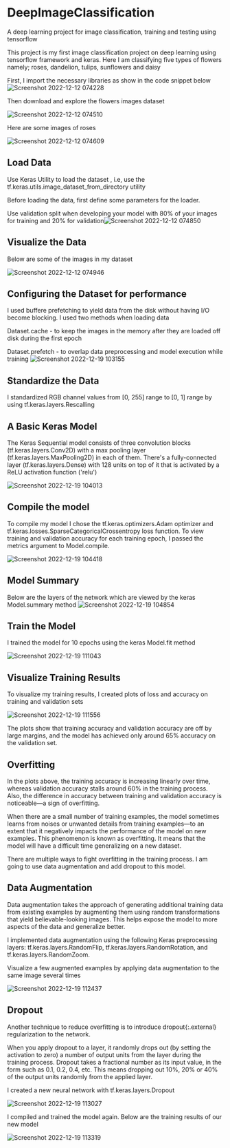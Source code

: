 # DeepImageClassification
A deep learning project for image classification, training and testing using tensorflow

This project is my first image classification project on deep learning using tensorflow framework and keras.
Here I am classifying five types of flowers namely; roses, dandelion, tulips, sunflowers and daisy


First, I import the necessary libraries as show in the code snippet below![Screenshot 2022-12-12 074228](https://user-images.githubusercontent.com/78556152/208366501-f7c4a21e-f1df-40ca-b3d6-eb3c4d668410.png)


Then download and explore the flowers images dataset

![Screenshot 2022-12-12 074510](https://user-images.githubusercontent.com/78556152/208367054-61d3cf33-2677-46a8-87d4-9d7a05c0d778.png)

Here are some images of roses

![Screenshot 2022-12-12 074609](https://user-images.githubusercontent.com/78556152/208367514-4f29785b-4dfc-4292-9681-a04c0aa243f4.png)


## Load Data
Use Keras Utility to load the dataset , i.e,  use the tf.keras.utils.image_dataset_from_directory utility

Before loading the data, first define some parameters for the loader.

Use validation split when developing your model with 80% of your images for training and 20% for validation![Screenshot 2022-12-12 074850](https://user-images.githubusercontent.com/78556152/208369339-5e07ddd2-89a8-4c53-ad2b-a3aeeff2abfe.png)


## Visualize the Data

Below are some of the images in my dataset

![Screenshot 2022-12-12 074946](https://user-images.githubusercontent.com/78556152/208369889-f0ed49dd-6d1d-4b2d-9753-9217d7d7837a.png)


## Configuring the Dataset for performance

I used buffere prefetching to yield data from the disk without having I/O become blocking. I used two methods when loading data

Dataset.cache - to keep the images in the memory after they are loaded off disk during the first epoch

Dataset.prefetch - to overlap data preprocessing and model execution while training
![Screenshot 2022-12-19 103155](https://user-images.githubusercontent.com/78556152/208371449-478aef66-8e2c-4651-a232-37720d86b643.png)

## Standardize the Data

I standardized RGB channel values from [0, 255] range to [0, 1] range by using tf.keras.layers.Rescalling

## A Basic Keras Model

The Keras Sequential model consists of three convolution blocks (tf.keras.layers.Conv2D) with a max pooling layer (tf.keras.layers.MaxPooling2D) in each of them. There's a fully-connected layer (tf.keras.layers.Dense) with 128 units on top of it that is activated by a ReLU activation function ('relu')

![Screenshot 2022-12-19 104013](https://user-images.githubusercontent.com/78556152/208372711-97cf074d-4d0e-40a9-806b-a82a66c5a81f.png)

## Compile the model

To compile my model I chose the tf.keras.optimizers.Adam optimizer and tf.keras.losses.SparseCategoricalCrossentropy loss function. To view training and validation accuracy for each training epoch, I passed the metrics argument to Model.compile.

![Screenshot 2022-12-19 104418](https://user-images.githubusercontent.com/78556152/208373548-be317984-e125-4cfb-ab04-abc2ebcbc6d7.png)

## Model Summary

Below are the layers of the network which are viewed by the keras Model.summary method
![Screenshot 2022-12-19 104854](https://user-images.githubusercontent.com/78556152/208374095-6c1ddb11-958a-4ef9-be6d-6862d04e1287.png)


## Train the Model
I trained the model for 10 epochs using the keras Model.fit method

![Screenshot 2022-12-19 111043](https://user-images.githubusercontent.com/78556152/208378069-024934aa-6720-4c31-8699-e9f7ca3e0a9e.png)

## Visualize Training Results

To visualize my training results, I created plots of loss and accuracy on training and validation sets

![Screenshot 2022-12-19 111556](https://user-images.githubusercontent.com/78556152/208378879-001b01ed-8383-4e9b-9b7e-f3d868e01360.png)

The plots show that training accuracy and validation accuracy are off by large margins, and the model has achieved only around 65% accuracy on the validation set.

## Overfitting

In the plots above, the training accuracy is increasing linearly over time, whereas validation accuracy stalls around 60% in the training process. Also, the difference in accuracy between training and validation accuracy is noticeable—a sign of overfitting.

When there are a small number of training examples, the model sometimes learns from noises or unwanted details from training examples—to an extent that it negatively impacts the performance of the model on new examples. This phenomenon is known as overfitting. It means that the model will have a difficult time generalizing on a new dataset.

There are multiple ways to fight overfitting in the training process. I am going to use data augmentation and add dropout to this model.

## Data Augmentation

Data augmentation takes the approach of generating additional training data from existing examples by augmenting them using random transformations that yield believable-looking images. This helps expose the model to more aspects of the data and generalize better.

I implemented data augmentation using the following Keras preprocessing layers: tf.keras.layers.RandomFlip, tf.keras.layers.RandomRotation, and tf.keras.layers.RandomZoom.


Visualize a few augmented examples by applying data augmentation to the same image several times


![Screenshot 2022-12-19 112437](https://user-images.githubusercontent.com/78556152/208380498-31e571b7-98a4-4f9c-bb0e-263ac7d4e089.png)

## Dropout

Another technique to reduce overfitting is to introduce dropout{:.external} regularization to the network.

When you apply dropout to a layer, it randomly drops out (by setting the activation to zero) a number of output units from the layer during the training process. Dropout takes a fractional number as its input value, in the form such as 0.1, 0.2, 0.4, etc. This means dropping out 10%, 20% or 40% of the output units randomly from the applied layer.

I created a new neural network with tf.keras.layers.Dropout

![Screenshot 2022-12-19 113027](https://user-images.githubusercontent.com/78556152/208381676-38d0f894-d505-431e-bdfa-bc1e888b0669.png)

I compiled and trained the model again. Below are the training results of our new model


![Screenshot 2022-12-19 113319](https://user-images.githubusercontent.com/78556152/208382222-591a29d9-b6b6-4c1e-8bb7-4fafa796a750.png)
